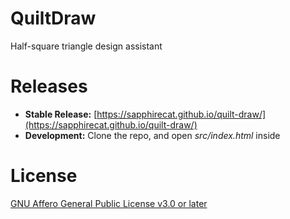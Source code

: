 # QuiltDraw

Half-square triangle design assistant

# Releases

* **Stable Release:** [https://sapphirecat.github.io/quilt-draw/](https://sapphirecat.github.io/quilt-draw/)
* **Development:** Clone the repo, and open _src/index.html_ inside

# License

[GNU Affero General Public License v3.0 or later](https://spdx.org/licenses/AGPL-3.0-or-later.html#licenseText)
